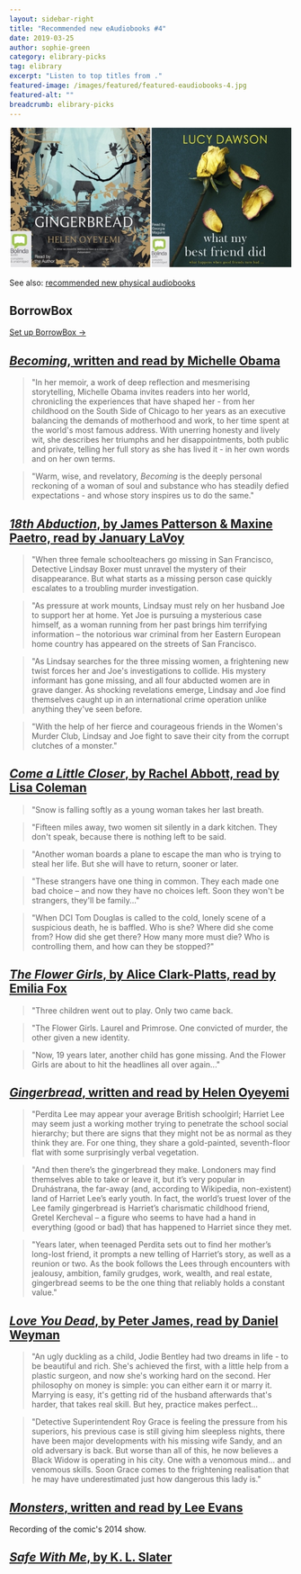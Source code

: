 ```yaml
---
layout: sidebar-right
title: "Recommended new eAudiobooks #4"
date: 2019-03-25
author: sophie-green
category: elibrary-picks
tag: elibrary
excerpt: "Listen to top titles from ."
featured-image: /images/featured/featured-eaudiobooks-4.jpg
featured-alt: ""
breadcrumb: elibrary-picks
---
```


![](/images/featured/featured-eaudiobooks-4.jpg)

See also: [recommended new physical audiobooks](/new-suggestions/audiobooks/new-audiobooks-19/)

## BorrowBox

[Set up BorrowBox &rarr;](/elibrary/borrowbox/)

## [<cite>Becoming</cite>, written and read by Michelle Obama](https://fe.bolindadigital.com/wldcs_bol_fo/b2i/productDetail.html?productId=PRH_591751&fromPage=1&b2bSite=4172)

> "In her memoir, a work of deep reflection and mesmerising storytelling, Michelle Obama invites readers into her world, chronicling the experiences that have shaped her - from her childhood on the South Side of Chicago to her years as an executive balancing the demands of motherhood and work, to her time spent at the world's most famous address. With unerring honesty and lively wit, she describes her triumphs and her disappointments, both public and private, telling her full story as she has lived it - in her own words and on her own terms.

> "Warm, wise, and revelatory, <cite>Becoming</cite> is the deeply personal reckoning of a woman of soul and substance who has steadily defied expectations - and whose story inspires us to do the same."

## [<cite>18th Abduction</cite>, by James Patterson & Maxine Paetro, read by January LaVoy](https://fe.bolindadigital.com/wldcs_bol_fo/b2i/productDetail.html?productId=BOL_596608&fromPage=1&b2bSite=4172)

> "When three female schoolteachers go missing in San Francisco, Detective Lindsay Boxer must unravel the mystery of their disappearance. But what starts as a missing person case quickly escalates to a troubling murder investigation.

> "As pressure at work mounts, Lindsay must rely on her husband Joe to support her at home. Yet Joe is pursuing a mysterious case himself, as a woman running from her past brings him terrifying information – the notorious war criminal from her Eastern European home country has appeared on the streets of San Francisco.

> "As Lindsay searches for the three missing women, a frightening new twist forces her and Joe's investigations to collide. His mystery informant has gone missing, and all four abducted women are in grave danger. As shocking revelations emerge, Lindsay and Joe find themselves caught up in an international crime operation unlike anything they've seen before.

> "With the help of her fierce and courageous friends in the Women's Murder Club, Lindsay and Joe fight to save their city from the corrupt clutches of a monster."

## [<cite>Come a Little Closer</cite>, by Rachel Abbott, read by Lisa Coleman](https://fe.bolindadigital.com/wldcs_bol_fo/b2i/productDetail.html?productId=BOL_597146&fromPage=1&b2bSite=4172)

> "Snow is falling softly as a young woman takes her last breath.

> "Fifteen miles away, two women sit silently in a dark kitchen. They don't speak, because there is nothing left to be said.

> "Another woman boards a plane to escape the man who is trying to steal her life. But she will have to return, sooner or later.

> "These strangers have one thing in common. They each made one bad choice – and now they have no choices left. Soon they won't be strangers, they'll be family..."

> "When DCI Tom Douglas is called to the cold, lonely scene of a suspicious death, he is baffled. Who is she? Where did she come from? How did she get there? How many more must die? Who is controlling them, and how can they be stopped?"

## [<cite>The Flower Girls</cite>, by Alice Clark-Platts, read by Emilia Fox](https://fe.bolindadigital.com/wldcs_bol_fo/b2i/productDetail.html?productId=BOL_583507&fromPage=1&b2bSite=4172)

> "Three children went out to play. Only two came back.

> "The Flower Girls. Laurel and Primrose. One convicted of murder, the other given a new identity.

> "Now, 19 years later, another child has gone missing. And the Flower Girls are about to hit the headlines all over again..."

## [<cite>Gingerbread</cite>, written and read by Helen Oyeyemi](https://fe.bolindadigital.com/wldcs_bol_fo/b2i/productDetail.html?productId=BOL_596598&fromPage=1&b2bSite=4172)

> "Perdita Lee may appear your average British schoolgirl; Harriet Lee may seem just a working mother trying to penetrate the school social hierarchy; but there are signs that they might not be as normal as they think they are. For one thing, they share a gold-painted, seventh-floor flat with some surprisingly verbal vegetation.

> "And then there’s the gingerbread they make. Londoners may find themselves able to take or leave it, but it’s very popular in Druhástrana, the far-away (and, according to Wikipedia, non-existent) land of Harriet Lee’s early youth. In fact, the world’s truest lover of the Lee family gingerbread is Harriet’s charismatic childhood friend, Gretel Kercheval – a figure who seems to have had a hand in everything (good or bad) that has happened to Harriet since they met.

> "Years later, when teenaged Perdita sets out to find her mother’s long-lost friend, it prompts a new telling of Harriet’s story, as well as a reunion or two. As the book follows the Lees through encounters with jealousy, ambition, family grudges, work, wealth, and real estate, gingerbread seems to be the one thing that reliably holds a constant value."

## [<cite>Love You Dead</cite>, by Peter James, read by Daniel Weyman](https://fe.bolindadigital.com/wldcs_bol_fo/b2i/productDetail.html?productId=MDA_501211&fromPage=1&b2bSite=4172)

> "An ugly duckling as a child, Jodie Bentley had two dreams in life - to be beautiful and rich. She's achieved the first, with a little help from a plastic surgeon, and now she's working hard on the second. Her philosophy on money is simple: you can either earn it or marry it. Marrying is easy, it's getting rid of the husband afterwards that's harder, that takes real skill. But hey, practice makes perfect...

> "Detective Superintendent Roy Grace is feeling the pressure from his superiors, his previous case is still giving him sleepless nights, there have been major developments with his missing wife Sandy, and an old adversary is back. But worse than all of this, he now believes a Black Widow is operating in his city. One with a venomous mind... and venomous skills. Soon Grace comes to the frightening realisation that he may have underestimated just how dangerous this lady is."

## [<cite>Monsters</cite>, written and read by Lee Evans](https://fe.bolindadigital.com/wldcs_bol_fo/b2i/productDetail.html?productId=RBE_501448&fromPage=1&b2bSite=4172)

Recording of the comic's 2014 show.

## [<cite>Safe With Me</cite>, by K. L. Slater]()
